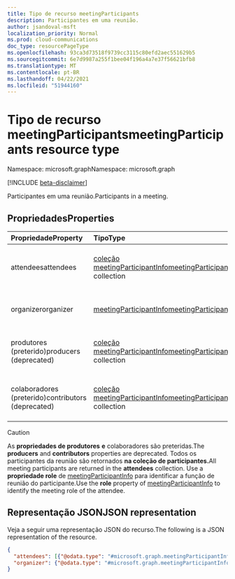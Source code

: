 ```yaml
---
title: Tipo de recurso meetingParticipants
description: Participantes em uma reunião.
author: jsandoval-msft
localization_priority: Normal
ms.prod: cloud-communications
doc_type: resourcePageType
ms.openlocfilehash: 93ca3d73518f9739cc3115c80efd2aec551629b5
ms.sourcegitcommit: 6e7d9987a255f1bee04f196a4a7e37f56621bfb8
ms.translationtype: MT
ms.contentlocale: pt-BR
ms.lasthandoff: 04/22/2021
ms.locfileid: "51944160"
---
```

# <a name="meetingparticipants-resource-type"></a><span data-ttu-id="584f8-103">Tipo de recurso meetingParticipants</span><span class="sxs-lookup"><span data-stu-id="584f8-103">meetingParticipants resource type</span></span>

<span data-ttu-id="584f8-104">Namespace: microsoft.graph</span><span class="sxs-lookup"><span data-stu-id="584f8-104">Namespace: microsoft.graph</span></span>

[!INCLUDE [beta-disclaimer](../../includes/beta-disclaimer.md)]

<span data-ttu-id="584f8-105">Participantes em uma reunião.</span><span class="sxs-lookup"><span data-stu-id="584f8-105">Participants in a meeting.</span></span>

## <a name="properties"></a><span data-ttu-id="584f8-106">Propriedades</span><span class="sxs-lookup"><span data-stu-id="584f8-106">Properties</span></span>

| <span data-ttu-id="584f8-107">Propriedade</span><span class="sxs-lookup"><span data-stu-id="584f8-107">Property</span></span>                  | <span data-ttu-id="584f8-108">Tipo</span><span class="sxs-lookup"><span data-stu-id="584f8-108">Type</span></span>                                                           | <span data-ttu-id="584f8-109">Descrição</span><span class="sxs-lookup"><span data-stu-id="584f8-109">Description</span></span>                           |
| :------------------------ | :------------------------------------------------------------- | :------------------------------------ |
| <span data-ttu-id="584f8-110">attendees</span><span class="sxs-lookup"><span data-stu-id="584f8-110">attendees</span></span>                 | <span data-ttu-id="584f8-111">[coleção meetingParticipantInfo](meetingparticipantinfo.md)</span><span class="sxs-lookup"><span data-stu-id="584f8-111">[meetingParticipantInfo](meetingparticipantinfo.md) collection</span></span> | <span data-ttu-id="584f8-112">Informações dos participantes da reunião.</span><span class="sxs-lookup"><span data-stu-id="584f8-112">Information of the meeting attendees.</span></span> |
| <span data-ttu-id="584f8-113">organizer</span><span class="sxs-lookup"><span data-stu-id="584f8-113">organizer</span></span>                 | [<span data-ttu-id="584f8-114">meetingParticipantInfo</span><span class="sxs-lookup"><span data-stu-id="584f8-114">meetingParticipantInfo</span></span>](meetingparticipantinfo.md)            | <span data-ttu-id="584f8-115">Informações do organizador da reunião.</span><span class="sxs-lookup"><span data-stu-id="584f8-115">Information of the meeting organizer.</span></span> |
| <span data-ttu-id="584f8-116">produtores (preterido)</span><span class="sxs-lookup"><span data-stu-id="584f8-116">producers (deprecated)</span></span>    | <span data-ttu-id="584f8-117">[coleção meetingParticipantInfo](meetingparticipantinfo.md)</span><span class="sxs-lookup"><span data-stu-id="584f8-117">[meetingParticipantInfo](meetingparticipantinfo.md) collection</span></span> | <span data-ttu-id="584f8-118">Somente para a reunião de transmissão.</span><span class="sxs-lookup"><span data-stu-id="584f8-118">For broadcast meeting only.</span></span>           |
| <span data-ttu-id="584f8-119">colaboradores (preterido)</span><span class="sxs-lookup"><span data-stu-id="584f8-119">contributors (deprecated)</span></span> | <span data-ttu-id="584f8-120">[coleção meetingParticipantInfo](meetingparticipantinfo.md)</span><span class="sxs-lookup"><span data-stu-id="584f8-120">[meetingParticipantInfo](meetingparticipantinfo.md) collection</span></span> | <span data-ttu-id="584f8-121">Somente para a reunião de transmissão.</span><span class="sxs-lookup"><span data-stu-id="584f8-121">For broadcast meeting only.</span></span>           |

> [!CAUTION]
> <span data-ttu-id="584f8-122">As **propriedades de produtores** **e** colaboradores são preteridas.</span><span class="sxs-lookup"><span data-stu-id="584f8-122">The **producers** and **contributors** properties are deprecated.</span></span> <span data-ttu-id="584f8-123">Todos os participantes da reunião são retornados **na coleção de participantes.**</span><span class="sxs-lookup"><span data-stu-id="584f8-123">All meeting participants are returned in the **attendees** collection.</span></span> <span data-ttu-id="584f8-124">Use a **propriedade role** de [meetingParticipantInfo](meetingparticipantinfo.md) para identificar a função de reunião do participante.</span><span class="sxs-lookup"><span data-stu-id="584f8-124">Use the **role** property of [meetingParticipantInfo](meetingparticipantinfo.md) to identify the meeting role of the attendee.</span></span>

## <a name="json-representation"></a><span data-ttu-id="584f8-125">Representação JSON</span><span class="sxs-lookup"><span data-stu-id="584f8-125">JSON representation</span></span>

<span data-ttu-id="584f8-126">Veja a seguir uma representação JSON do recurso.</span><span class="sxs-lookup"><span data-stu-id="584f8-126">The following is a JSON representation of the resource.</span></span>

<!-- {
  "blockType": "resource",
  "@odata.type": "microsoft.graph.meetingParticipants"
}-->
```json
{
  "attendees": [{"@odata.type": "#microsoft.graph.meetingParticipantInfo"}],
  "organizer": {"@odata.type": "#microsoft.graph.meetingParticipantInfo"},
}
```

<!-- uuid: 8fcb5dbc-d5aa-4681-8e31-b001d5168d79
2015-10-25 14:57:30 UTC -->
<!--
{
  "type": "#page.annotation",
  "description": "meetingParticipants resource",
  "keywords": "",
  "section": "documentation",
  "tocPath": "",
  "suppressions": []
}
-->


